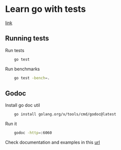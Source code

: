# Learn go with tests

[link](https://quii.gitbook.io/learn-go-with-tests)

## Running tests

Run tests

```bash
    go test
```

Run benchmarks

```bash
    go test -bench=. 
```

## Godoc

Install go doc util

```bash
    go install golang.org/x/tools/cmd/godoc@latest
```

Run it

```bash
    godoc -http=:6060
```

Check documentation and examples in this [url](http://localhost:6060/pkg/example/)
